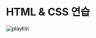 # HTML & CSS 연습

![playlist](https://user-images.githubusercontent.com/5775698/156887714-a7fdae1f-2da0-4893-81ac-1409e8a7b676.png)